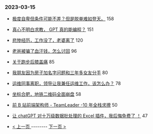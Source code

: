 ### 2023-03-15 
- [极度自卑但条件可能不差？但是脱单难如登天。](https://www.v2ex.com/t/924027) 158
- [真心不明白求教， GPT 真的能编程？](https://www.v2ex.com/t/924080) 151
- [悲惨经历，工作没了，老婆离了](https://www.v2ex.com/t/924034) 120
- [老爸被骗了血汗钱，怎么讨回](https://www.v2ex.com/t/924190) 96
- [关于跑步后膝盖痛](https://www.v2ex.com/t/924096) 85
- [我朋友因为房子加名字问题和三年多女友分手](https://www.v2ex.com/t/924149) 80
- [运维同事离职，领导让我兼任运维工作，该怎么办？](https://www.v2ex.com/t/924055) 78
- [坐标合肥，地铁二维码全面崩盘](https://www.v2ex.com/t/924066) 58
- [前 B 站前端架构师 - TeamLeader -10 年全栈求撩](https://www.v2ex.com/t/924183) 50
- [让 chatGPT 对十万级数据批处理的 Excel 插件，我后悔免费了 ！](https://www.v2ex.com/t/924065) 47 

- [ < 上一页 ](https://github.com/able8/v2ex-hot-record/blob/master/2023-03-14.md) -------- [ 下一页 > ](https://github.com/able8/v2ex-hot-record/blob/master/2023-03-16.md)